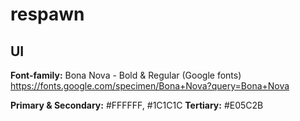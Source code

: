 # respawn

**UI**
-----------

**Font-family:** Bona Nova - Bold & Regular (Google fonts)
https://fonts.google.com/specimen/Bona+Nova?query=Bona+Nova

**Primary & Secondary:** #FFFFFF, #1C1C1C
**Tertiary:** #E05C2B

